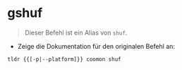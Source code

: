 # gshuf

> Dieser Befehl ist ein Alias von `shuf`.

- Zeige die Dokumentation für den originalen Befehl an:

`tldr {{[-p|--platform]}} coomon shuf`
